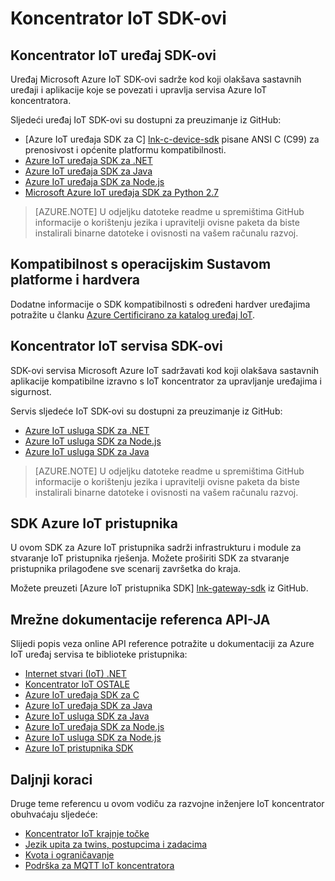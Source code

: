 <properties
 pageTitle="Vodič za razvojne inženjere - IoT koncentrator SDK-ovi | Microsoft Azure"
 description="Azure IoT koncentrator za razvojne inženjere vodič – informacije o i veze na razne Azure IoT koncentrator uređaja i servisa SDK-ovi."
 services="iot-hub"
 documentationCenter=""
 authors="dominicbetts"
 manager="timlt"
 editor=""/>

<tags
 ms.service="iot-hub"
 ms.devlang="multiple"
 ms.topic="article"
 ms.tgt_pltfrm="na"
 ms.workload="na"
 ms.date="09/30/2016"
 ms.author="dobett"/>

# <a name="iot-hub-sdks"></a>Koncentrator IoT SDK-ovi

## <a name="iot-hub-device-sdks"></a>Koncentrator IoT uređaj SDK-ovi

Uređaj Microsoft Azure IoT SDK-ovi sadrže kod koji olakšava sastavnih uređaji i aplikacije koje se povezati i upravlja servisa Azure IoT koncentratora.

Sljedeći uređaj IoT SDK-ovi su dostupni za preuzimanje iz GitHub:

- [Azure IoT uređaja SDK za C] [ lnk-c-device-sdk] pisane ANSI C (C99) za prenosivost i općenite platformu kompatibilnosti.
- [Azure IoT uređaja SDK za .NET][lnk-dotnet-device-sdk]
- [Azure IoT uređaja SDK za Java][lnk-java-device-sdk]
- [Azure IoT uređaja SDK za Node.js][lnk-node-device-sdk]
- [Microsoft Azure IoT uređaja SDK za Python 2.7][lnk-python-device-sdk]

> [AZURE.NOTE] U odjeljku datoteke readme u spremištima GitHub informacije o korištenju jezika i upravitelji ovisne paketa da biste instalirali binarne datoteke i ovisnosti na vašem računalu razvoj.

## <a name="os-platforms-and-hardware-compatibility"></a>Kompatibilnost s operacijskim Sustavom platforme i hardvera

Dodatne informacije o SDK kompatibilnosti s određeni hardver uređajima potražite u članku [Azure Certificirano za katalog uređaj IoT][lnk-certified].

## <a name="iot-hub-service-sdks"></a>Koncentrator IoT servisa SDK-ovi

SDK-ovi servisa Microsoft Azure IoT sadržavati kod koji olakšava sastavnih aplikacije kompatibilne izravno s IoT koncentrator za upravljanje uređajima i sigurnost.

Servis sljedeće IoT SDK-ovi su dostupni za preuzimanje iz GitHub:

- [Azure IoT usluga SDK za .NET][lnk-dotnet-service-sdk]
- [Azure IoT usluga SDK za Node.js][lnk-node-service-sdk]
- [Azure IoT usluga SDK za Java][lnk-java-service-sdk]

> [AZURE.NOTE] U odjeljku datoteke readme u spremištima GitHub informacije o korištenju jezika i upravitelji ovisne paketa da biste instalirali binarne datoteke i ovisnosti na vašem računalu razvoj.

## <a name="azure-iot-gateway-sdk"></a>SDK Azure IoT pristupnika

U ovom SDK za Azure IoT pristupnika sadrži infrastrukturu i module za stvaranje IoT pristupnika rješenja. Možete proširiti SDK za stvaranje pristupnika prilagođene sve scenarij završetka do kraja.

Možete preuzeti [Azure IoT pristupnika SDK] [ lnk-gateway-sdk] iz GitHub.

## <a name="online-api-reference-documentation"></a>Mrežne dokumentacije referenca API-JA

Slijedi popis veza online API reference potražite u dokumentaciji za Azure IoT uređaj servisa te biblioteke pristupnika:

- [Internet stvari (IoT) .NET][lnk-dotnet-ref]
- [Koncentrator IoT OSTALE][lnk-rest-ref]
- [Azure IoT uređaja SDK za C][lnk-c-ref]
- [Azure IoT uređaja SDK za Java][lnk-java-ref]
- [Azure IoT usluga SDK za Java][lnk-java-service-ref]
- [Azure IoT uređaja SDK za Node.js][lnk-node-ref]
- [Azure IoT usluga SDK za Node.js][lnk-node-service-ref]
- [Azure IoT pristupnika SDK][lnk-gateway-ref]

## <a name="next-steps"></a>Daljnji koraci

Druge teme referencu u ovom vodiču za razvojne inženjere IoT koncentrator obuhvaćaju sljedeće:

- [Koncentrator IoT krajnje točke][lnk-devguide-endpoints]
- [Jezik upita za twins, postupcima i zadacima][lnk-devguide-query]
- [Kvota i ograničavanje][lnk-devguide-quotas]
- [Podrška za MQTT IoT koncentratora][lnk-devguide-mqtt]

<!-- Links and images -->

[lnk-c-device-sdk]: https://github.com/Azure/azure-iot-sdks/blob/master/c/readme.md
[lnk-dotnet-device-sdk]: https://github.com/Azure/azure-iot-sdks/blob/master/csharp/device/readme.md
[lnk-java-device-sdk]: https://github.com/Azure/azure-iot-sdks/blob/master/java/device/readme.md
[lnk-dotnet-service-sdk]: https://github.com/Azure/azure-iot-sdks/blob/master/csharp/service/README.md
[lnk-java-service-sdk]: https://github.com/Azure/azure-iot-sdks/blob/master/java/service/readme.md
[lnk-node-device-sdk]: https://github.com/Azure/azure-iot-sdks/blob/master/node/device/readme.md
[lnk-node-service-sdk]: https://github.com/Azure/azure-iot-sdks/blob/master/node/service/README.md
[lnk-python-device-sdk]: https://github.com/Azure/azure-iot-sdks/blob/master/python/device/readme.md
[lnk-certified]: https://catalog.azureiotsuite.com/
[lnk-gateway-sdk]: https://github.com/Azure/azure-iot-gateway-sdk/blob/master/README.md

[lnk-dotnet-ref]: https://msdn.microsoft.com/library/mt488521.aspx
[lnk-c-ref]: http://azure.github.io/azure-iot-sdks/c/api_reference/index.html
[lnk-java-ref]: http://azure.github.io/azure-iot-sdks/java/device/api_reference/index.html
[lnk-node-ref]: http://azure.github.io/azure-iot-sdks/node/api_reference/azure-iot-device/1.0.15/index.html
[lnk-rest-ref]: https://msdn.microsoft.com/library/mt548492.aspx
[lnk-java-service-ref]: http://azure.github.io/azure-iot-sdks/java/service/api_reference/index.html
[lnk-node-service-ref]: http://azure.github.io/azure-iot-sdks/node/api_reference/azure-iothub/1.0.17/index.html
[lnk-gateway-ref]: http://azure.github.io/azure-iot-gateway-sdk/api_reference/c/html/

[lnk-devguide-endpoints]: iot-hub-devguide-endpoints.md
[lnk-devguide-quotas]: iot-hub-devguide-quotas-throttling.md
[lnk-devguide-query]: iot-hub-devguide-query-language.md
[lnk-devguide-mqtt]: iot-hub-mqtt-support.md